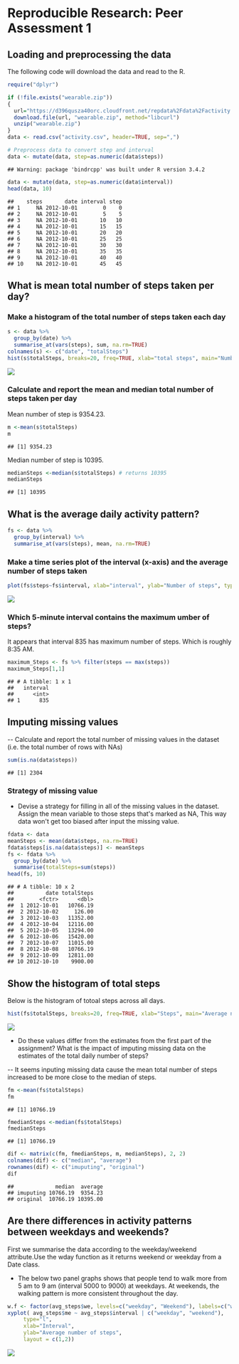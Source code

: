 # Reproducible Research: Peer Assessment 1


## Loading and preprocessing the data
The following code will download the data and read to the R.


```r
require("dplyr")
```


```r
if (!file.exists("wearable.zip"))
{
  url="https://d396qusza40orc.cloudfront.net/repdata%2Fdata%2Factivity.zip"
  download.file(url, "wearable.zip", method="libcurl")
  unzip("wearable.zip")
}
data <- read.csv("activity.csv", header=TRUE, sep=",")

# Preprocess data to convert step and interval
data <- mutate(data, step=as.numeric(data$steps))
```

```
## Warning: package 'bindrcpp' was built under R version 3.4.2
```

```r
data <- mutate(data, step=as.numeric(data$interval))
head(data, 10)
```

```
##    steps       date interval step
## 1     NA 2012-10-01        0    0
## 2     NA 2012-10-01        5    5
## 3     NA 2012-10-01       10   10
## 4     NA 2012-10-01       15   15
## 5     NA 2012-10-01       20   20
## 6     NA 2012-10-01       25   25
## 7     NA 2012-10-01       30   30
## 8     NA 2012-10-01       35   35
## 9     NA 2012-10-01       40   40
## 10    NA 2012-10-01       45   45
```

## What is mean total number of steps taken per day?  

### Make a histogram of the total number of steps taken each day


```r
s <- data %>%
  group_by(date) %>%
  summarise_at(vars(steps), sum, na.rm=TRUE)
colnames(s) <- c("date", "totalSteps")
hist(s$totalSteps, breaks=20, freq=TRUE, xlab="total steps", main="Number of Steps histogram")
```

![](PA1_template_files/figure-html/hist-1.png)<!-- -->

### Calculate and report the mean and median total number of steps taken per day

Mean number of step is 9354.23.

```r
m <-mean(s$totalSteps)
m
```

```
## [1] 9354.23
```
Median number of step is 10395.


```r
medianSteps <-median(s$totalSteps) # returns 10395
medianSteps
```

```
## [1] 10395
```
## What is the average daily activity pattern?

```r
fs <- data %>%
  group_by(interval) %>%
  summarise_at(vars(steps), mean, na.rm=TRUE)
```

### Make a time series plot of the interval (x-axis) and the average number of steps taken 


```r
plot(fs$steps~fs$interval, xlab="interval", ylab="Number of steps", type="l")
```

![](PA1_template_files/figure-html/plot_steps_interval-1.png)<!-- -->

### Which 5-minute interval contains the maximum  umber of steps?

It appears that interval 835 has maximum number of steps. Which is roughly 8:35 AM.


```r
maximum_Steps <- fs %>% filter(steps == max(steps))
maximum_Steps[1,1]
```

```
## # A tibble: 1 x 1
##   interval
##      <int>
## 1      835
```

## Imputing missing values

-- Calculate and report the total number of missing values in the dataset (i.e. the total 
number of rows with NAs)


```r
sum(is.na(data$steps))
```

```
## [1] 2304
```
### Strategy of missing value

* Devise a strategy for filling in all of the missing values in the dataset.
Assign the mean variable to those steps that's marked as NA, This way data won't get too biased after input the missing value.


```r
fdata <- data
meanSteps <- mean(data$steps, na.rm=TRUE)
fdata$steps[is.na(data$steps)] <- meanSteps
fs <- fdata %>%
  group_by(date) %>%
  summarise(totalSteps=sum(steps))
head(fs, 10)
```

```
## # A tibble: 10 x 2
##          date totalSteps
##        <fctr>      <dbl>
##  1 2012-10-01   10766.19
##  2 2012-10-02     126.00
##  3 2012-10-03   11352.00
##  4 2012-10-04   12116.00
##  5 2012-10-05   13294.00
##  6 2012-10-06   15420.00
##  7 2012-10-07   11015.00
##  8 2012-10-08   10766.19
##  9 2012-10-09   12811.00
## 10 2012-10-10    9900.00
```
## Show the histogram of total steps
Below is the histogram of totoal steps across all days.


```r
hist(fs$totalSteps, breaks=20, freq=TRUE, xlab="Steps", main="Average number of steps")
```

![](PA1_template_files/figure-html/histogram_steps-1.png)<!-- -->

*  Do these values differ from the estimates from the first part of the assignment? What is the impact of imputing missing data on the estimates of the total daily number of steps?

-- It seems inputing missing data cause the mean total number of steps increased to be more close to the median of steps.


```r
fm <-mean(fs$totalSteps) 
fm
```

```
## [1] 10766.19
```

```r
fmedianSteps <-median(fs$totalSteps)
fmedianSteps
```

```
## [1] 10766.19
```

```r
dif <- matrix(c(fm, fmedianSteps, m, medianSteps), 2, 2)
colnames(dif) <- c("median", "average")
rownames(dif) <- c("imuputing", "original")
dif
```

```
##             median  average
## imuputing 10766.19  9354.23
## original  10766.19 10395.00
```

## Are there differences in activity patterns between weekdays and weekends?
First we summarise the data according to the weekday/weekend attribute.Use the wday function as it returns weekend or weekday from a Date class.



* The below two panel graphs shows that people tend to walk more from 5 am to 9 am (interval 5000 to 9000) at weekdays. At weekends, the walking pattern is more consistent throughout the day.



```r
w.f <- factor(avg_steps$we, levels=c("weekday", "Weekend"), labels=c("weekday", "weekend"))
xyplot( avg_steps$me ~ avg_steps$interval | c("weekday", "weekend"), 
     type="l", 
     xlab="Interval",
     ylab="Average number of steps",
     layout = c(1,2))
```

![](PA1_template_files/figure-html/activity_graph-1.png)<!-- -->



